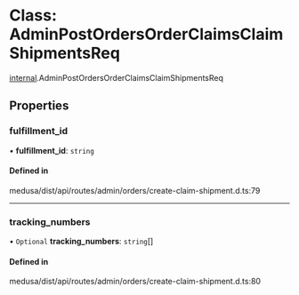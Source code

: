 # Class: AdminPostOrdersOrderClaimsClaimShipmentsReq

[internal](../modules/internal-14.md).AdminPostOrdersOrderClaimsClaimShipmentsReq

## Properties

### fulfillment\_id

• **fulfillment\_id**: `string`

#### Defined in

medusa/dist/api/routes/admin/orders/create-claim-shipment.d.ts:79

___

### tracking\_numbers

• `Optional` **tracking\_numbers**: `string`[]

#### Defined in

medusa/dist/api/routes/admin/orders/create-claim-shipment.d.ts:80
